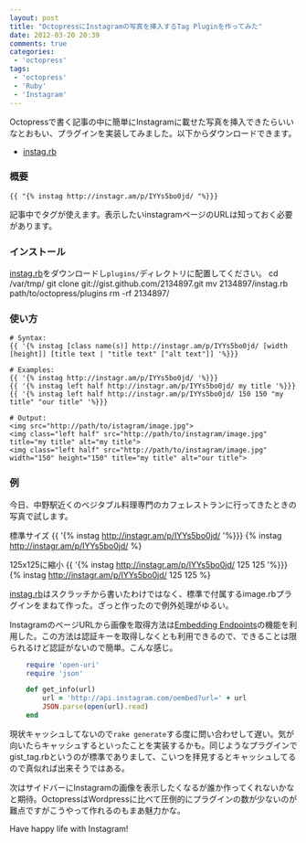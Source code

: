 ```yaml
---
layout: post
title: "OctopressにInstagramの写真を挿入するTag Pluginを作ってみた"
date: 2012-03-20 20:39
comments: true
categories: 
 - 'octopress'
tags:
 - 'octopress'
 - 'Ruby'
 - 'Instagram'
---
```

Octopressで書く記事の中に簡単にInstagramに載せた写真を挿入できたらいいなとおもい、プラグインを実装してみました。以下からダウンロードできます。

* [instag.rb](https://gist.github.com/2134897)

### 概要
    {{ "{% instag http://instagr.am/p/IYYs5bo0jd/ "%}}}
記事中でタグが使えます。表示したいinstagramページのURLは知っておく必要があります。

### インストール
[instag.rb](https://gist.github.com/2134897)をダウンロードし```plugins/```ディレクトリに配置してください。
    cd /var/tmp/
    git clone git://gist.github.com/2134897.git
    mv 2134897/instag.rb path/to/octopress/plugins
    rm -rf 2134897/

### 使い方
    # Syntax:
    {{ '{% instag [class name(s)] http://instagr.am/p/IYYs5bo0jd/ [width [height]] [title text | "title text" ["alt text"]] '%}}}

    # Examples:
    {{ '{% instag http://instagr.am/p/IYYs5bo0jd/ '%}}}
    {{ '{% instag left half http://instagr.am/p/IYYs5bo0jd/ my title '%}}}
    {{ '{% instag left half http://instagr.am/p/IYYs5bo0jd/ 150 150 "my title" "our title" '%}}}
     
    # Output:
    <img src="http://path/to/istagram/image.jpg">
    <img class="left half" src="http://path/to/instagram/image.jpg" title="my title" alt="my title">
    <img class="left half" src="http://path/to/instagram/image.jpg" width="150" height="150" title="my title" alt="our title">

### 例
今日、中野駅近くのベジタブル料理専門のカフェレストランに行ってきたときの写真で試します。

標準サイズ
    {{ '{% instag http://instagr.am/p/IYYs5bo0jd/ '%}}}
{% instag http://instagr.am/p/IYYs5bo0jd/ %}

125x125に縮小
    {{ '{% instag http://instagr.am/p/IYYs5bo0jd/ 125 125 '%}}}
{% instag http://instagr.am/p/IYYs5bo0jd/ 125 125 %}

[instag.rb](https://gist.github.com/2134897)はスクラッチから書いたわけではなく、標準で付属するimage.rbプラグインをまねて作った。ざっと作ったので例外処理がゆるい。

InstagramのページURLから画像を取得方法は[Embedding Endpoints](http://instagram.com/developer/embedding/)の機能を利用した。この方法は認証キーを取得しなくとも利用できるので、できることは限られるけど認証がないので簡単。こんな感じ。

```ruby sample
    require 'open-uri'
    require 'json'

    def get_info(url)
        url = 'http://api.instagram.com/oembed?url=' + url
        JSON.parse(open(url).read)
    end
```

現状キャッシュしてないので```rake generate```する度に問い合わせして遅い。気が向いたらキャッシュするといったことを実装するかも。同じようなプラグインでgist_tag.rbというのが標準でありまして、こいつを拝見するとキャッシュしてるので真似れば出来そうではある。

次はサイドバーにInstagramの画像を表示したくなるが誰か作ってくれないかなと期待。OctopressはWordpressに比べて圧倒的にプラグインの数が少ないのが難点ですがこうやって作れるのもまあ魅力かな。

Have happy life with Instagram!
